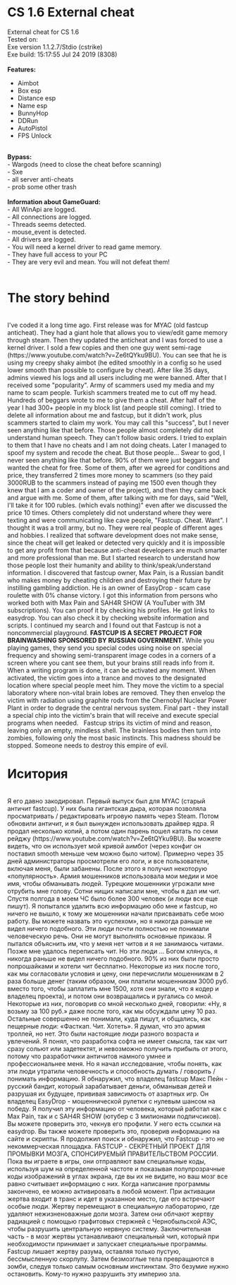 # CS 1.6 External cheat
External cheat for CS 1.6<br>
Tested on:<br>
Exe version 1.1.2.7/Stdio (cstrike)<br>
Exe build: 15:17:55 Jul 24 2019 (8308)<br>
<br>
<b>Features:</b><br>
- Aimbot<br>
- Box esp<br>
- Distance esp<br>
- Name esp<br>
- BunnyHop<br>
- DDRun<br>
- AutoPistol<br>
- FPS Unlock<br>
<br>
<b>Bypass:</b><br>
- Wargods (need to close the cheat before scanning)<br>
- Sxe <br>
- all server anti-cheats<br>
- prob some other trash<br>
<br>
<b>Information about GameGuard:</b><br>
- All WinApi are logged.<br>
- All connections are logged.<br>
- Threads seems detected.<br>
- mouse_event is detected.<br>
- All drivers are logged.<br>
- You will need a kernel driver to read game memory.<br>
- They have full access to your PC<br>
- They are very evil and mean. You will not defeat them!<br>


<br>
<h1>The story behind</h1><br>
I've coded it a long time ago. First release was for MYAC (old fastcup anticheat). They had a giant hole that allows you to view/edit game memory through steam.
Then they updated the anticheat and I was forced to use a kernel driver. I sold a few copies and then one guy went semi-rage (https://www.youtube.com/watch?v=Ze6tQYku9BU).
You can see that he is using my creepy shaky aimbot (he edited smoothly in a config so he used lower smooth than possible to configure by cheat). After like 35 days, admins viewed his logs and all users including me were banned. 
After that I received some "popularity". Army of scammers used my media and my name to scam people. Turkish scammers treated me to cut off my head. Hundreds of beggars wrote to me to give them a cheat.
After half of the year I had 300+ people in my block list (and people still coming). I tried to delete all information about me and fastcup, but it didn't work, plus scammers started to claim my work. You may call this "success", but I never seen anything like that before. 
Those people almost completely did not understand human speech. They can't follow basic orders. I tried to explain to them that I have no cheats and I am not doing cheats. Later I managed to spoof my system and recode the cheat. But those people...
Swear to god, I never seen anything like that before. 90% of them were just beggars and wanted the cheat for free. Some of them, after we agreed for conditions and price, they transferred 2 times more money to scammers (so they paid 3000RUB to the scammers instead of paying me 1500 even though they knew that I am a coder and owner of the project), and then they came back and argue with me.
Some of them, after talking with me for days, said "Well, I'll take it for 100 rubles. (which evals nothing)" even after we discussed the price 10 times. Others completely did not understand where they were texting and were communicating like cave people, "Fastcup. Cheat. Want".
I thought it was a troll army, but no. They were real people of different ages and hobbies. I realized that software development does not make sense, since the cheat will get leaked or detected very quickly and it is impossible to get any profit from that because anti-cheat developers are much smarter and more professional than me.
But I started research to understand how those people lost their humanity and ability to think/speak/understand information. I discovered that fastcup owner, Max Pain, is a Russian bandit who makes money by cheating children and destroying their future by instilling gambling addiction. He is an owner of EasyDrop - scam case roulette with 0% chanse victory.
I got this information from persons who worked both with Max Pain and SAH4R SHOW (A YouTuber with 3M subscriptions). You can proof it by checking his profiles. He got links to easydrop. You can also check it by checking website information and scripts.
I continued my search and I found out that Fastcup is not a noncommercial playground. <b>FASTCUP IS A SECRET PROJECT FOR BRAINWASHING SPONSORED BY RUSSIAN GOVERNMENT.</b> While you playing games, they send you special codes using noise on special frequency and showing semi-transparent image codes in a corners of a screen where you cant see them, but your brains still reads info from it.
When a writing program is done, it can be activated any moment. When activated, the victim goes into a trance and moves to the designated location where special people meet him.
They move the victim to a special laboratory where non-vital brain lobes are removed. They then envelop the victim with radiation using graphite rods from the Chernobyl Nuclear Power Plant in order to degrade the central nervous system.
Final part - they install a special chip into the victim's brain that will receive and execute special programs when needed.  
Fastcup strips its victim of mind and reason, leaving only an empty, mindless shell. The brainless bodies then turn into zombies, following only the most basic instincts.
This madness should be stopped. Someone needs to destroy this empire of evil.<br>
<h1>Иситория</h1><br>
Я его давно закодировал. Первый выпуск был для MYAC (старый античит fastcup).
У них была гигантская дыра, которая позволяла просматривать / редактировать игровую память через Steam. 
Потом обновили античит, и я был вынужден использовать драйвер ядра. Я продал несколько копий, а потом один парень пошел катать по семи рейджу (https://www.youtube.com/watch?v=Ze6tQYku9BU). 
Вы можете видеть, что он использует мой кривой аимбот (через конфиг он поставил smooth меньше чем можно было читом). Примерно через 35 дней администраторы просмотрели его логи, и все пользователи, включая меня, были забанены.
После этого я получил некоторую «популярность». Армия мошенников использовала мои медии и мое имя, чтобы обманывать людей. 
Турецкие мошенники угрожали мне отрубить мне голову. Сотни нищих написали мне, чтобы я дал им чит. 
Спустя полгода в моем ЧС было более 300 человек (и люди все еще пишут). 
Я попытался удалить всю информацию обо мне и fastcup, но ничего не вышло, к тому же мошенники начали присваивать себе мою работу. 
Вы можете назвать это «успехом», но я никогда раньше не видел ничего подобного. Эти люди почти полностью не понимали человеческую речь.
Они не могут выполнять основные приказы. Я пытался объяснить им, что у меня нет читов и я не занимаюсь читами. 
Позже мне удалось переписать чит. Но эти люди ... Богом клянусь, я никогда раньше не видел ничего подобного. 
90% из них были просто попрошайками и хотели чит бесплатно. Некоторые из них после того, как мы согласовали условия и цену, они перечислили мошенникам в 2 раза больше денег (таким образом, они платили мошенникам 3000 руб. вместо того, чтобы заплатить мне 1500, хотя они знали, что я кодер и владелец проекта), и потом они возвращались и ругались со мной. 
Некоторые из них, поговорив со мной несколько дней, говорили: «Ну, я возьму за 100 руб.» даже после того, как мы обсуждали цену 10 раз. Остальные совершенно не понимали, куда пишут, и общались, как пещерные люди: «Фасткап. Чит. Хотеть». Я думал, что это армия троллей, но нет. 
Это были настоящие люди разного возраста и увлечений. Я понял, что разработка софта не имеет смысла, так как чит сразу сольют или задетектят, и невозможно получить прибыль от этого, потому что разработчики античитов намного умнее и профессиональнее меня. 
Но я начал исследование, чтобы понять, как эти люди утратили человечность и способность думать / говорить / понимать информацию. Я обнаружил, что владелец fastcup Макс Пейн - русский бандит, который зарабатывает деньги, обманывая детей и разрушая их будущее, прививая зависимость от азартных игр.
Он владелец EasyDrop - мошеннической рулетки с нулевым шансом на победу. Я получил эту информацию от человека, который работал как с Max Pain, так и с SAH4R SHOW (ютубер с 3 милионами подпичсиков). 
Вы можете проверить это, чекнув его профили. У него есть ссылки на easydrop. Вы также можете проверить это, проверив информацию на сайте и скрипты. 
Я продолжил поиск и обнаружил, что Fastcup - это не некоммерческая площадка. FASTCUP - СЕКРЕТНЫЙ ПРОЕКТ ДЛЯ ПРОМЫВКИ МОЗГА, СПОНСИРУЕМЫЙ ПРАВИТЕЛЬСТВОМ РОССИИ.
Пока вы играете в игры, они отправляют вам специальные коды, используя шум на определенной частоте и показывая полупрозрачные коды изображений в углах экрана, где вы их не видите,
но ваш мозг все равно считывает информацию с них. Когда написание программы закончено, ее можно активировать в любой момент.
При активации жертва входит в транс и идет в указанное место, где его встречают особые люди. 
Жертву перемещают в специальную лабораторию, где удаляют нежизненоважные доли мозга. Затем они облчают жертву радиацией с помощью графитовых стержней с Чернобыльской АЭС, чтобы разрушить центральную нервную систему. 
Заключительная часть - в мозг жертвы устанавливают специальный чип, который при необходимости принимает и запускает специальные программы. 
Fastcup лишает жертву разума, оставляя только пустую, бессмысленную скорлупу. Затем безмозглые тела превращаются в зомби, следуя только самым основным инстинктам.
Это безумие нужно остановить. Кому-то нужно разрушить эту империю зла.